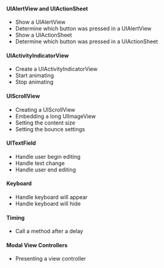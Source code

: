 #### UIAlertView and UIActionSheet

- Show a UIAlertView
- Determine which button was pressed in a UIAlertView
- Show a UIActionSheet
- Determine which button was pressed in a UIActionSheet

#### UIActivityIndicatorView

- Create a UIActivityIndicatorView
- Start animating
- Stop animating

#### UIScrollView

- Creating a UIScrollView
- Embedding a long UIImageView
- Setting the content size
- Setting the bounce settings

#### UITextField

- Handle user begin editing
- Handle text change
- Handle user end editing

#### Keyboard

- Handle keyboard will appear
- Handle keyboard will hide

#### Timing

- Call a method after a delay

#### Modal View Controllers

- Presenting a view controller
